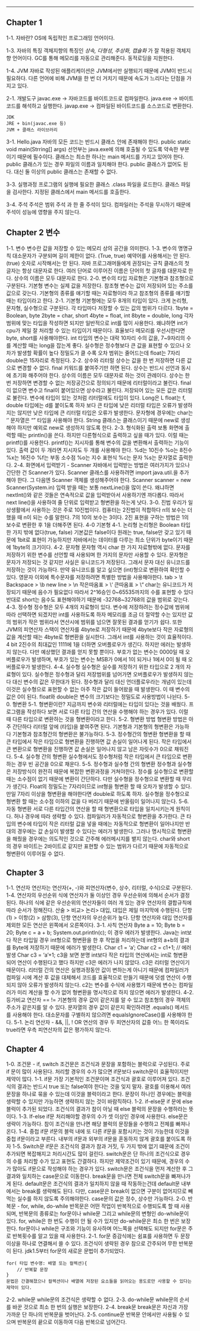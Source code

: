 <hr>

## Chapter 1 

1-1. 자바란?
	 OS에 독립적인 프로그래밍 언어이다.	 

1-3. 자바의 특징
	객체지향의 특징인 *상속, 다형성, 추상화, 캡슐화* 가 잘 적용된 객체지향 언어이다.
	GC를 통해 메모리를 자동으로 관리해준다.
	동적로딩을 지원한다.

1-4. JVM
	자바로 작성된 애플리케이션은 JVM에서만 실행되기 때문에 JVM이 반드시 필요하다.
	다른 언어에 비해 JVM을 한 번 더 거치기 때문에 속도가 느리다는 단점을 가지고 있다.

2-1. 개발도구
	javac.exe -> 자바코드를 바이트코드로 컴파일한다.
	java.exe -> 바이트 코드를 해석하고 실행한다.
	javap.exe -> 컴파일된 바이트코드를 소스코드로 변환한다.
	
	JDK
	JRE + bin(javac.exe 등)
	JVM + 클래스 라이브러리

3-1. Hello.java
	자바의 모든 코드는 반드시 클래스 안에 존재해야 한다.
	public static void main(Strring[] args) 선언부는 java.exe에 의해 호출될 수 있도록 약속한 부분이기 때문에 필수이다.
	클래스는 최소한 하나는 main 메서드를 가지고 있어야 한다.
	public 클래스가 있는 경우 파일의 이름과 일치해야 한다.
	public 클래스가 없어도 된다. 대신 둘 이상의 public 클래스는 존재할 수 없다.

3-3. 실행과정
	프로그램의 실행에 필요한 클래스 .class 파일을 로드한다.
	클래스 파일을 검사한다.
	지정된 클래스에서 main 메서드를 호출한다.

3-4. 주석
	주석은 범위 주석 과 한 줄 주석이 있다.
	컴파일러는 주석을 무시하기 때문에 주석이 성능에 영향을 주지 않는다.


## Chapter 2 변수
1-1. 변수
	변수란 값을 저장할 수 있는 메모리 상의 공간을 의미한다.
1-3. 변수의 명명규칙
	대소문자가 구분되며 길이 제한이 없다. (True, true)
	예약어를 사용해서는 안 된다. (true)
	숫자로 시작해서는 안 된다.
	자바 프로그래머들에게 권장되는 규칙
	클래스의 첫 글자는 항상 대문자로 한다.
	여러 단어로 이루어진 이름은 단어의 첫 글자를 대문자로 한다.
	상수의 이름은 모두 대문자로 한다.
2-0. 변수의 타입
	자료형은 기본형과 참조형으로 구분된다.
	기본형 변수는 실제 값을 저장한다.
	참조형 변수는 값이 저장되어 있는 주소를 값으로 갖는다.
	기본형의 종류를 얘기할 때는 자료형이라 하고 참조형의 종류를 얘기할 때는 타입이라고 한다.
2-1. 기본형
	기본형에는 모두 8개의 타입이 있다.
	크게 논리형, 문자형, 실수형으로 구분된다.
	각 타입마다 저장할 수 있는 값의 범위가 다르다.
	1byte = Boolean, byte
	2byte = char, short
	4byte = float, int
	8byte = double, long
	각자 범위에 맞는 타입을 작성하면 되지만 일반적으로 int를 많이 사용한다.
	왜냐하면 int가 cpu가 제일 잘 처리할 수 있는 타입이기 때문이다.
	효율보다 메모리를 우선시한다면 byte, short를 사용해야한다.
	int 타입의 변수는 대락 10자리 수의 값을, 7~9자리의 수를 계산할 때는 long을 잡는게 좋다.
	실수형은 정수형보다 큰 값을 표현할 수 있으나 오차가 발생할 확률이 높다
	정밀도가 클 수록 오차 범위는 줄어드는데 float는 7자리 double은 15자리로 측정된다.
2-2. 상수와 리터럴
	상수는 값을 한 번 저장하면 다른 값으로 변경할 수 없다. final 키워드를 붙여주기만 하면 된다.
	상수는 반드시 선언과 동시에 초기화 해주어야 한다.
	상수의 이름은 모두 대문자로 하는 것이 관례이다.
	상수는 한 번 저장하면 변경할 수 없는 저장공간으로 정의되기 때문에 리터럴이라고 불린다. final이 없으면 변수고 final이 붙어있으면 상수라고 불린다. 저장되어 있는 모든 값은 리터럴로 불린다.
	변수에 타입이 있는 것처럼 리터럴에도 타입이 있다. Long은 L float는 f, double 타입에는 d를 붙이도록 하자
	보다 큰 타입에 낮은 리터럴 타입은 오류가 발생하지는 않지만 낮은 타입에 큰 리터럴 타입은 오류가 발생한다.
	문자형에 경우에는 char는 ‘’ 문자열은 “” 타입을 사용해야 한다.
	String 클래스는 클래스이기 때문에 new로 생성해야 하지만 예외로 new로 생성하지 않도록 한다.
2-3. 형식화된 출력
	보통 화면에 출력할 때는 println()을 쓴다. 하지만 다른형식으로 출력하고 싶을 때가 있다. 이럴 때는 printf()를 사용한다.
	printf()는 지시자를 통해 변수의 값을 변환해서 출력하는 기능이 있다.
	출력 값이 두 개라면 지시자도 두 개를 사용해야 한다.
	%d는 10진수
	%o는 8진수
	%x는 16진수
	%f는 부동 소수점
	%o는 지수 표현식
	%c는 문자
	%s는 문자열로 출력한다.
2-4. 화면에서 입력받기 - Scanner
	자바애서 입력받는 방법은 여러가지가 있으나 간단한 건 Scanner가 있다.
	Scanner 클래스를 사용하려면 import java.util.을 추가해야 한다.
	그 다음엔 Scanner 객체를 생성해주어야 한다.
	Scanner scanner = new Scanner(System.in)
	입력 받을 때는 보통 nextLine()을 많이 쓴다. 왜냐하면 nextInt()와 같은 것들은 연속적으로 값을 입력받아서 사용하기엔 까다롭다.
	따라서 next line()을 사용하여 줄 단위로 입력받고 형변환을 하는게 낫다.
3-0. 진법
	우리가 일상생활에서 사용하는 것은 주로 10진법이다.
	컴퓨터는 2진법이 적합하다
	n의 보수는 더했을 때 n이 되는 수를 말한다. 7의 10의 보수는 3이다.
	2진 표현을 구하는 방법은 1의 보수로 변환한 후 1을 더해주면 된다.
4-0 기본형
4-1. 논리형
	논리형은 Boolean 타입 한 가지 밖에 없다(true, false)
	기본값은 false이다
	원래는 true, false만 갖고 있기 때문에 1bit로 표현이 가능하지만 자바에서는 데이터를 다루는 최소 단위가 byte이기 때문에 1byte의 크기이다.
4-2. 문자형
	문자형 역시 char 한 가지 자료형밖에 없다.
	문자를 저장하기 위한 변수를 선언할 때 사용되며 한 가지의 문자만 사용할 수 있다.
	문자형은 문자가 저장되는 것 같지만 사실은 유니코드가 저장된다.
	그래서 문자 대신 유니코드를 저장하는 것이 가능하다.
	만약 유니코드를 알고 싶으면 (int)형으로 변환하여 확인할 수 있다.
	영문자 이외에 특수문자를 저장하려면 특별한 방법을 사용해야한다.
	tab > \\t
	Backspace > \\b
	new line > \\n
	작은따옴표 > \\‘
	큰따옴표 > \\“
	char는 유니코드가 저장되기 때문에 음수가 필요없다 따라서 2^16승인 0~65535까지의 수를 표현할 수 있다
	반대로 short는 음수도 표현해야하기 때문에 -32768~32768의 값을 범위로 갖는다.
4-3. 정수형
	정수형은 모두 4개의 자료형이 있다.
	변수에 저장하려는 정수값에 범위에 따라 선택하면 되겠지만 int를 사용하도록 하자 메모리를 조금 더 절약할 수는 있지만 값의 범위가 작은 범위라서 연산시에 범위를 넘으면 잘못된 결과를 얻기가 쉽다.
	또한 JVM의 피연산자 스택이 연산자를 4byte로 저장하기 때문에 4byte보다 작은 자료형의 값을 계산할 때는 4byte로 형변환을 실시한다. 그래서 int를 사용하는 것이 효율적이다.
	4 bit 2진수의 최대값인 1111에 1을 더하면 오버플로우가 생긴다. 하지만 에러는 발생하지 않는다. 다만 예상했던 결과를 얻지 못할 뿐이다.
	부호가 없는 변수는 0000일 때 오버플로우가 발생하며, 부호가 있는 변수는 MSB가 0에서 1이 되거나 1에서 0이 될 때 오버플로우가 발생한다.
4-4. 실수형
	실수형은 실수를 저장하기 위한 타입으로 2 개의 자료형이 있다.
	실수형은 정수형과 달리 저장범위를 넘어가면 오버플로우가 발생하지 않는다 대신 변수의 값은 무한대가 된다.
	정수형과 달리 대신 언더플로우라는 개념이 있는데 이것은 실수형으로 표현할 수 없는 아주 작은 값이 들어왔을 때 발생한다. 이 때 변수의 값은 0이 된다.
	float와 double은 변수의 크기보다는 정밀도로 사용방법이 나뉜다.
5-0. 형변환
5-1. 형변환이란?
	지금까지 변수와 리터럴에는 타입이 있다는 것을 배웠다.
	프로그램을 작성하다 보면 서로 다른 타입 간의 연산을 수행해야 하는 경우가 있다.
	이럴 때 다른 타입으로 변환하는 것을 형변환이라고 한다.
5-2. 형변환 방법
	형변환 방법은 아주 간단하다 리터럴 앞에 (타입)을 붙여주면 된다.
	기본형과 기본형의 형변환은 가능하다 기본형과 참조형간의 형변환은 불가능하다.
5-3. 정수형간의 형변환
	형변환을 할 때 큰 타입에서 작은 타입으로 형변환을 진행하면 값 손실이 일어나게 된다.
	작은 타입에서 큰 변환으로 형변환을 진행하면 값 손실은 일어나지 않고 남은 자릿수가 0으로 채워진다.
5-4. 실수형 간의 형변환
	실수형에서도 정수형처럼 작은 타입에서 큰 타입으로 변환하는 경우 빈 공간을 0으로 채운다.
5-5. 정수형과 실수형 간의 형변환
	정수형과 실수형은 저장방식이 완전히 때문에 복잡한 변환과정을 거쳐야한다.
	정수를 실수형으로 변환할 때는 소수점이 없기 때문에 변환이 간단하다.
	다만 실수형을 정수형으로 변환할 때 무리가 생긴다. Float의 정밀도는 7자리이므로 int형을 형변환 할 때 오차가 발생할 수 있다. 만일 7자리 이상을 형변환을 해야한다면 double로 하도록 하자.
	실수형을 정수형으로 형변환 할 때는 소수점 이하의 값을 다 버리기 때문에 반올림이 일어나지 않는다.
5-6. 자동 형변환
	서로 다른 타입간의 연산을 할 때 형변환으로 타입을 일치시키는게 원칙이다.
	허나 경우에 따라 생략할 수 있다. 컴파일러가 자동적으로 형변환을 추가한다.
	큰 타입의 변수에 타입이 작은 리터럴 값을 넣을 때에는 자동적으로 형변환이 일어나지만 반대의 경우에는 값 손실이 발생할 수 있다는 에러가 발생한다.
	그러나 명시적으로 형변환을 해줬을 경우에는 의도적인 것으로 간주해 에러메시지를 뱉지 않는다.
	char와 short의 경우 바이트는 2바이트로 같지만 표현할 수 있는 범위가 다르기 때문에 자동적으로 형변환이 이루어질 수 없다.

## Chapter 3
 1-1. 연산자
	 연산자는 연산자(+, -)와 피연산자(변수, 상수, 리터럴, 수식)으로 구분된다.
1-4. 연산자의 우선순위
	식에 연산자가 둘 이상인 경우 우선순위에 의해서 순서가 결정된다.
	하나의 식에 같은 우선순위의 연산자들이 여러 개 있는 경우 연산자의 결합규칙에 따라 순서가 정해진다.
	산술 > 비교> 논리> 대입, 대입은 제일 마지막에 수행된다.
	단항(1) > 이항(2) > 삼항(3), 단항 연산자의 우선순위가 높다.
	단항 연산자와 대입 연산자를 제외한 모든 연산은 왼쪽에서 오른쪽이다.
3-1. 사칙 연산자
	Byte a = 10;
	Byte b = 20;
	Byte c = a + b;
	System.out.println(c);
	이 경우 에러가 발생한다. Java는 int보다 작은 타입일 경우 int형으로 형변환을 한 후 작업을 처리하는데 int형의 a+b의 결과를 Byte에 저장하기 때문에 에러가 발생한다.
	Char c1 = ‘a’;
	Char c2 = c1+1; // 에러 발생
	Char c3 = ‘a’+1;
	c3을 보면 분명 int보다 작은 타입의 연산에서는 int로 형변환 되어 연산이 수행된다고 했다 하지만 c3은 에러가 나지 않았다.
	c3은 리터럴 연산이기 때문이다. 리터럴 간의 연산은 실행과정동안 값이 변하는게 아니기 때문에 컴파일러가 컴파일 시에 계산 후 값을 대체해서 코드를 효율적으로 만들기 때문에 덧셈 연산이 수행되지 않아 오류가 발생하지 않는다.
	c2는 변수를 수식에 사용했기 때문에 변수는 컴파일러가 미리 계산을 할 수가 없어 형변환을 명시적으로 하지 않으면 에러가 발생한다.
 4-2. 등가비교 연산자 == !=
	기본형의 경우 값이 같은지를 알 수 있고
	참조형의 경우 객체의 주소가 같은지를 알 수 있다.
	문자열의 경우 값이 같은지 확인하려면 .equals() 메서드를 사용해야 한다.
	대소문자를 구별하지 않으려면 equalsIgnoreCase()를 사용해야 한다.
5-1. 논리 연산자 - &&, ||, !
	OR 연산의 경우 두 피연산자의 값중 어느 한 쪽이라도 true라면 우측 피연산자의 값은 평가하지 않는다.
## Chapter 4
1-0. 조건문 - if, switch
	조건문은 조건식과 문장을 포함하는 블럭으로 구성된다.
	주로 if 문이 많이 사용된다.
	처리할 경우의 수가 많으면 if문보다 switch문이 효율적이지만 제약이 많다.
1-1. if문
	가장 기본적인 조건문이며 조건식과 괄호로 이루어져 있다.
	조건식의 결과는 반드시 true 또는 false여야 한다는 것을 잊지 말자.
	괄호를 이용해서 여러 문장을 하나로 묶을 수 있는데 이것을 블럭이라고 한다.
	문장이 하나인 경우에는 블럭을 생략할 수 있지만 가능하면 생략하지 않는 것이 바람직하다.
1-2. if-else문
	if 문에 else 블럭이 추가된 되었다.
	조건식의 결과가 참이 아닐 때 else 블럭의 문장을 수행하라는 뜻이다.
1-3. If-else if문
	처리해야할 경우의 수가 셋 이상인 경우에 사용한다.
	else문은 생략이 가능하다.
	참이 조건식을 만나면 해당 블럭의 문장들을 수행하고 전체를 빠져나온다.
1-4. 중첩 if문
	if문의 블럭 내에 또 다른 if문을 포함시키는 것이 가능한데 이것을 중첩 if문이라고 부른다.
	내부의 if문과 외부의 if문을 혼동하지 않게 괄호를 붙이도록 하자
 1-5. Switch문
	if문은 조건식의 결과가 참과 거짓, 두 가지 밖에 없기 떄문에 조건이 추가되면 복잡해지고 처리시간도 많이 걸린다.
	switch문은 단 하나의 조건식으로 경우의 수를 처리할 수가 있고 표현도 간결하다.
	하지만 제약조건이 있기 때문에, 경우의 수가 많아도 if문으로 작성해야 하는 경우가 있다.
	switch문은 조건식을 먼저 계산한 후 그 결과와 일치하는 case문으로 이동한다.
	break문을 만나면 전체 switch문을 빠져나가게 된다.
	default문은 조건식의 결과가 일치하지 않을 때 작동하는건데 default문 내부에서는 break를 생략해도 된다. 다만, case문은 break이 없으면 구분이 없어지므로 빼먹는 실수를 하지 않도록 주의해야한다.
	case문의 값은 정수, 상수만 가능하다.
2-0. 반복문 - for, while, do-while
	반목문은 어떤 작업이 반복적으로 수행되도록 할 때 사용되며, 반복문의 종류로는 for문이나 while문 그리고 while문의 변형인 do-while문이 있다.
	 for, while은 한 번도 수행이 안 될 수가 있지만 do-while문은 최소 한 번은 보장한다. 
	for문이나 while은 구조와 기능이 유사하며 어느쪽을 선택해도 되지만 for문은 주로 반복횟수를 알고 있을 때 사용한다.
2-1. for문
	증감식에는 쉼표를 사용하면 두 문장 이상을 하나로 연결해서 쓸 수 있다.
	조건식이 생략된 경우 참으로 간주되어 무한 반복문이 된다. 
	jdk1.5부터 for문의 새로운 문법이 추가되었다.
	
	for( 타입 변수명: 배열 또는 컬렉션){
		// 반복할 문장
	}
	문법은 간결해졌으나 컬렉션이나 배열에 저장된 요소들을 읽어오는 용도로만 사용할 수 있다는 제약이 있다.
2-2. while문
	while문의 조건식은 생략할 수 없다.
2-3. do-while문
	while문의 순서를 바꾼 것으로 최소 한 번의 실행은 보장한다.
2-4. break문
	break문은 자신과 가장 가까운 단 하나의 반복문을 벗어난다.
2-5. continue문
	반복문 안에서만 사용될 수 있으며 반복문의 끝으로 이동하여 다음 반복으로 넘어간다.